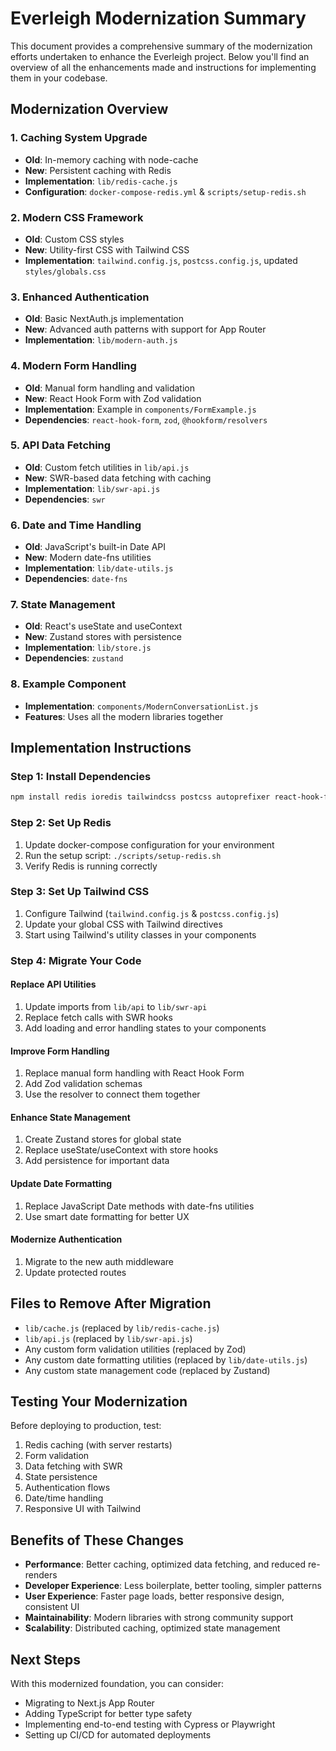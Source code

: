 # Everleigh Modernization Summary

This document provides a comprehensive summary of the modernization efforts undertaken to enhance the Everleigh project. Below you'll find an overview of all the enhancements made and instructions for implementing them in your codebase.

## Modernization Overview

### 1. Caching System Upgrade
- **Old**: In-memory caching with node-cache
- **New**: Persistent caching with Redis
- **Implementation**: `lib/redis-cache.js`
- **Configuration**: `docker-compose-redis.yml` & `scripts/setup-redis.sh`

### 2. Modern CSS Framework
- **Old**: Custom CSS styles
- **New**: Utility-first CSS with Tailwind CSS
- **Implementation**: `tailwind.config.js`, `postcss.config.js`, updated `styles/globals.css`

### 3. Enhanced Authentication
- **Old**: Basic NextAuth.js implementation
- **New**: Advanced auth patterns with support for App Router
- **Implementation**: `lib/modern-auth.js`

### 4. Modern Form Handling
- **Old**: Manual form handling and validation
- **New**: React Hook Form with Zod validation
- **Implementation**: Example in `components/FormExample.js`
- **Dependencies**: `react-hook-form`, `zod`, `@hookform/resolvers`

### 5. API Data Fetching
- **Old**: Custom fetch utilities in `lib/api.js`
- **New**: SWR-based data fetching with caching
- **Implementation**: `lib/swr-api.js`
- **Dependencies**: `swr`

### 6. Date and Time Handling
- **Old**: JavaScript's built-in Date API
- **New**: Modern date-fns utilities
- **Implementation**: `lib/date-utils.js`
- **Dependencies**: `date-fns`

### 7. State Management
- **Old**: React's useState and useContext
- **New**: Zustand stores with persistence
- **Implementation**: `lib/store.js`
- **Dependencies**: `zustand`

### 8. Example Component
- **Implementation**: `components/ModernConversationList.js`
- **Features**: Uses all the modern libraries together

## Implementation Instructions

### Step 1: Install Dependencies
```bash
npm install redis ioredis tailwindcss postcss autoprefixer react-hook-form zod @hookform/resolvers swr date-fns zustand --legacy-peer-deps
```

### Step 2: Set Up Redis
1. Update docker-compose configuration for your environment
2. Run the setup script: `./scripts/setup-redis.sh`
3. Verify Redis is running correctly

### Step 3: Set Up Tailwind CSS
1. Configure Tailwind (`tailwind.config.js` & `postcss.config.js`)
2. Update your global CSS with Tailwind directives
3. Start using Tailwind's utility classes in your components

### Step 4: Migrate Your Code

#### Replace API Utilities
1. Update imports from `lib/api` to `lib/swr-api`
2. Replace fetch calls with SWR hooks
3. Add loading and error handling states to your components

#### Improve Form Handling
1. Replace manual form handling with React Hook Form
2. Add Zod validation schemas
3. Use the resolver to connect them together

#### Enhance State Management
1. Create Zustand stores for global state
2. Replace useState/useContext with store hooks
3. Add persistence for important data

#### Update Date Formatting
1. Replace JavaScript Date methods with date-fns utilities
2. Use smart date formatting for better UX

#### Modernize Authentication
1. Migrate to the new auth middleware
2. Update protected routes

## Files to Remove After Migration
- `lib/cache.js` (replaced by `lib/redis-cache.js`)
- `lib/api.js` (replaced by `lib/swr-api.js`)
- Any custom form validation utilities (replaced by Zod)
- Any custom date formatting utilities (replaced by `lib/date-utils.js`)
- Any custom state management code (replaced by Zustand)

## Testing Your Modernization
Before deploying to production, test:
1. Redis caching (with server restarts)
2. Form validation
3. Data fetching with SWR
4. State persistence
5. Authentication flows
6. Date/time handling
7. Responsive UI with Tailwind

## Benefits of These Changes
- **Performance**: Better caching, optimized data fetching, and reduced re-renders
- **Developer Experience**: Less boilerplate, better tooling, simpler patterns
- **User Experience**: Faster page loads, better responsive design, consistent UI
- **Maintainability**: Modern libraries with strong community support
- **Scalability**: Distributed caching, optimized state management

## Next Steps
With this modernized foundation, you can consider:
- Migrating to Next.js App Router
- Adding TypeScript for better type safety
- Implementing end-to-end testing with Cypress or Playwright
- Setting up CI/CD for automated deployments 